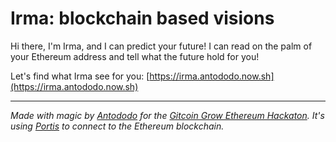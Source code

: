 # Irma: blockchain based visions

Hi there, I'm Irma, and I can predict your future! I can read on the palm of your Ethereum address and tell what the future hold for you!

Let's find what Irma see for you: [https://irma.antododo.now.sh](https://irma.antododo.now.sh)

-------------

*Made with magic by [Antododo](https://github.com/antododo) for the [Gitcoin Grow Ethereum Hackaton](https://hackathons.gitcoin.co/grow-ethereum/). It's using [Portis](https://www.portis.io/) to connect to the Ethereum blockchain.*




